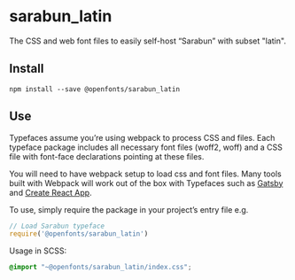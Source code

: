 
# sarabun_latin

The CSS and web font files to easily self-host “Sarabun” with subset "latin".

## Install

`npm install --save @openfonts/sarabun_latin`

## Use

Typefaces assume you’re using webpack to process CSS and files. Each typeface
package includes all necessary font files (woff2, woff) and a CSS file with
font-face declarations pointing at these files.

You will need to have webpack setup to load css and font files. Many tools built
with Webpack will work out of the box with Typefaces such as [Gatsby](https://github.com/gatsbyjs/gatsby)
and [Create React App](https://github.com/facebookincubator/create-react-app).

To use, simply require the package in your project’s entry file e.g.

```javascript
// Load Sarabun typeface
require('@openfonts/sarabun_latin')
```

Usage in SCSS:
```scss
@import "~@openfonts/sarabun_latin/index.css";
```
